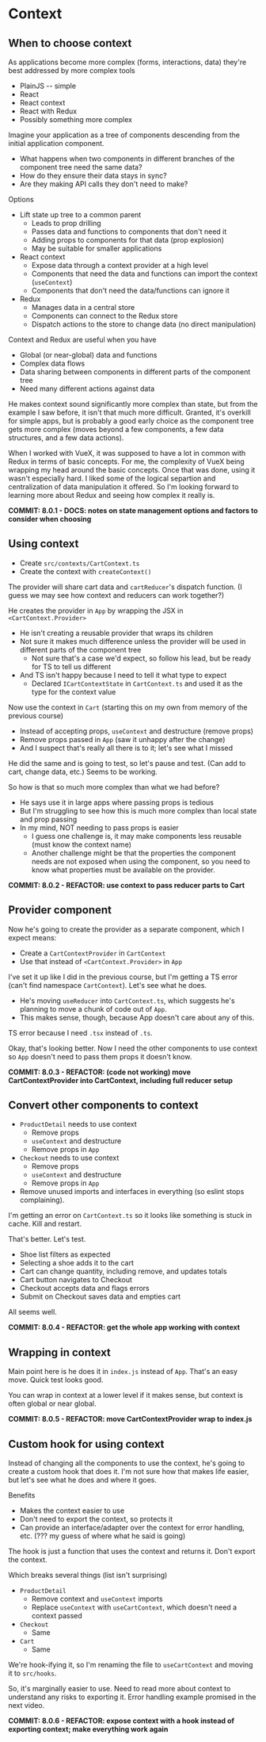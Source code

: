 # Context

## When to choose context

As applications become more complex (forms, interactions, data) they're best addressed by more complex tools

-  PlainJS -- simple
-  React
-  React context
-  React with Redux
-  Possibly something more complex

Imagine your application as a tree of components descending from the initial application component.

-  What happens when two components in different branches of the component tree need the same data?
-  How do they ensure their data stays in sync?
-  Are they making API calls they don't need to make?

Options

-  Lift state up tree to a common parent
   -  Leads to prop drilling
   -  Passes data and functions to components that don't need it
   -  Adding props to components for that data (prop explosion)
   -  May be suitable for smaller applications
-  React context
   -  Expose data through a context provider at a high level
   -  Components that need the data and functions can import the context (`useContext`)
   -  Components that don't need the data/functions can ignore it
-  Redux
   -  Manages data in a central store
   -  Components can connect to the Redux store
   -  Dispatch actions to the store to change data (no direct manipulation)

Context and Redux are useful when you have

-  Global (or near-global) data and functions
-  Complex data flows
-  Data sharing between components in different parts of the component tree
-  Need many different actions against data

He makes context sound significantly more complex than state, but from the example I saw before, it isn't that much more difficult. Granted, it's overkill for simple apps, but is probably a good early choice as the component tree gets more complex (moves beyond a few components, a few data structures, and a few data actions).

When I worked with VueX, it was supposed to have a lot in common with Redux in terms of basic concepts. For me, the complexity of VueX being wrapping my head around the basic concepts. Once that was done, using it wasn't especially hard. I liked some of the logical separtion and centralization of data manipulation it offered. So I'm looking forward to learning more about Redux and seeing how complex it really is.

**COMMIT: 8.0.1 - DOCS: notes on state management options and factors to consider when choosing**

## Using context

-  Create `src/contexts/CartContext.ts`
-  Create the context with `createContext()`

The provider will share cart data and `cartReducer`'s dispatch function.
(I guess we may see how context and reducers can work together?)

He creates the provider in `App` by wrapping the JSX in `<CartContext.Provider>`

-  He isn't creating a reusable provider that wraps its children
-  Not sure it makes much difference unless the provider will be used in different parts of the component tree
   -  Not sure that's a case we'd expect, so follow his lead, but be ready for TS to tell us different
-  And TS isn't happy because I need to tell it what type to expect
   -  Declared `ICartContextState` in `CartContext.ts` and used it as the type for the context value

Now use the context in `Cart` (starting this on my own from memory of the previous course)

-  Instead of accepting props, `useContext` and destructure (remove props)
-  Remove props passed in `App` (saw it unhappy after the change)
-  And I suspect that's really all there is to it; let's see what I missed

He did the same and is going to test, so let's pause and test. (Can add to cart, change data, etc.) Seems to be working.

So how is that so much more complex than what we had before?

-  He says use it in large apps where passing props is tedious
-  But I'm struggling to see how this is much more complex than local state and prop passing
-  In my mind, NOT needing to pass props is easier
   -  I guess one challenge is, it may make components less reusable (must know the context name)
   -  Another challenge might be that the properties the component needs are not exposed when using the component, so you need to know what properties must be available on the provider.

**COMMIT: 8.0.2 - REFACTOR: use context to pass reducer parts to Cart**

## Provider component

Now he's going to create the provider as a separate component, which I expect means:

-  Create a `CartContextProvider` in `CartContext`
-  Use that instead of `<CartContext.Provider>` in `App`

I've set it up like I did in the previous course, but I'm getting a TS error (can't find namespace `CartContext`). Let's see what he does.

-  He's moving `useReducer` into `CartContext.ts`, which suggests he's planning to move a chunk of code out of `App`.
-  This makes sense, though, because App doesn't care about any of this.

TS error because I need `.tsx` instead of `.ts`.

Okay, that's looking better. Now I need the other components to use context so `App` doesn't need to pass them props it doesn't know.

**COMMIT: 8.0.3 - REFACTOR: (code not working) move CartContextProvider into CartContext, including full reducer setup**

## Convert other components to context

-  `ProductDetail` needs to use context
   -  Remove props
   -  `useContext` and destructure
   -  Remove props in `App`
-  `Checkout` needs to use context
   -  Remove props
   -  `useContext` and destructure
   -  Remove props in `App`
-  Remove unused imports and interfaces in everything (so eslint stops complaining).

I'm getting an error on `CartContext.ts` so it looks like something is stuck in cache. Kill and restart.

That's better. Let's test.

-  Shoe list filters as expected
-  Selecting a shoe adds it to the cart
-  Cart can change quantity, including remove, and updates totals
-  Cart button navigates to Checkout
-  Checkout accepts data and flags errors
-  Submit on Checkout saves data and empties cart

All seems well.

**COMMIT: 8.0.4 - REFACTOR: get the whole app working with context**

## Wrapping in context

Main point here is he does it in `index.js` instead of `App`. That's an easy move. Quick test looks good.

You can wrap in context at a lower level if it makes sense, but context is often global or near global.

**COMMIT: 8.0.5 - REFACTOR: move CartContextProvider wrap to index.js**

## Custom hook for using context

Instead of changing all the components to use the context, he's going to create a custom hook that does it. I'm not sure how that makes life easier, but let's see what he does and where it goes.

Benefits

-  Makes the context easier to use
-  Don't need to export the context, so protects it
-  Can provide an interface/adapter over the context for error handling, etc. (??? my guess of where what he said is going)

The hook is just a function that uses the context and returns it. Don't export the context.

Which breaks several things (list isn't surprising)

-  `ProductDetail`
   -  Remove context and `useContext` imports
   -  Replace `useContext` with `useCartContext`, which doesn't need a context passed
-  `Checkout`
   -  Same
-  `Cart`
   -  Same

We're hook-ifying it, so I'm renaming the file to `useCartContext` and moving it to `src/hooks`.

So, it's marginally easier to use.
Need to read more about context to understand any risks to exporting it.
Error handling example promised in the next video.

**COMMIT: 8.0.6 - REFACTOR: expose context with a hook instead of exporting context; make everything work again**
